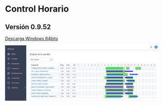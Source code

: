 # Control Horario

## Versión 0.9.52

[Descarga Windows 64bits](https://github.com/sclsoftware/ControlHorario/releases/download/0.9.52/ControlHorario64.exe)

![](home.png)
